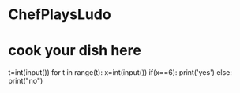 # ChefPlaysLudo
# cook your dish here
t=int(input())
for t in range(t):
    x=int(input())
    if(x==6):
        print('yes')
    else:
        print("no")
